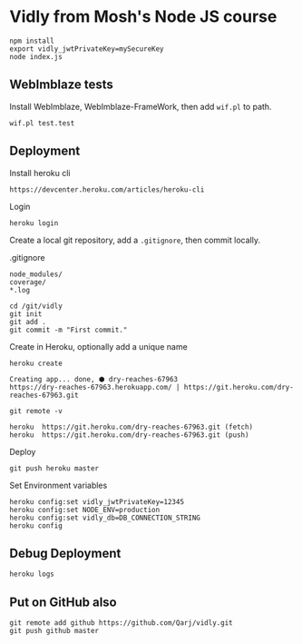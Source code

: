 # Vidly from Mosh's Node JS course

```
npm install
export vidly_jwtPrivateKey=mySecureKey
node index.js
```

## WebImblaze tests

Install WebImblaze, WebImblaze-FrameWork, then add `wif.pl` to path.

```
wif.pl test.test
```

## Deployment

Install heroku cli

```
https://devcenter.heroku.com/articles/heroku-cli
```

Login

```
heroku login
```

Create a local git repository, add a `.gitignore`, then commit locally.

.gitignore

```
node_modules/
coverage/
*.log
```

```
cd /git/vidly
git init
git add .
git commit -m "First commit."
```

Create in Heroku, optionally add a unique name

```
heroku create
```

```
Creating app... done, ⬢ dry-reaches-67963
https://dry-reaches-67963.herokuapp.com/ | https://git.heroku.com/dry-reaches-67963.git
```

`git remote -v`

```
heroku  https://git.heroku.com/dry-reaches-67963.git (fetch)
heroku  https://git.heroku.com/dry-reaches-67963.git (push)
```

Deploy

```
git push heroku master
```

Set Environment variables

```
heroku config:set vidly_jwtPrivateKey=12345
heroku config:set NODE_ENV=production
heroku config:set vidly_db=DB_CONNECTION_STRING
heroku config
```

## Debug Deployment

```
heroku logs
```

## Put on GitHub also

```
git remote add github https://github.com/Qarj/vidly.git
git push github master
```
